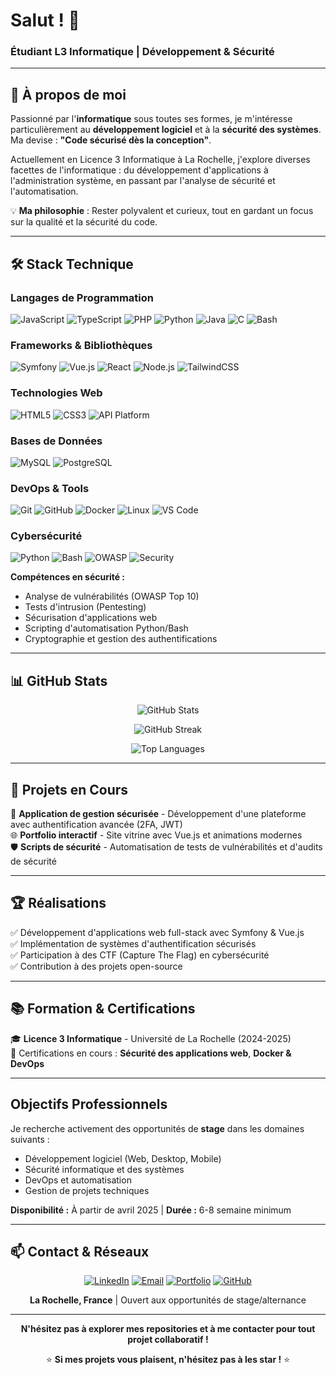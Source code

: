 # Salut ! 👋

### Étudiant L3 Informatique | Développement & Sécurité

---

## 🚀 À propos de moi

Passionné par l'**informatique** sous toutes ses formes, je m'intéresse particulièrement au **développement logiciel** et à la **sécurité des systèmes**. Ma devise : **"Code sécurisé dès la conception"**. 

Actuellement en Licence 3 Informatique à La Rochelle, j'explore diverses facettes de l'informatique : du développement d'applications à l'administration système, en passant par l'analyse de sécurité et l'automatisation.

💡 **Ma philosophie** : Rester polyvalent et curieux, tout en gardant un focus sur la qualité et la sécurité du code.

---

## 🛠️ Stack Technique

### Langages de Programmation
![JavaScript](https://img.shields.io/badge/JavaScript-F7DF1E?style=for-the-badge&logo=javascript&logoColor=black)
![TypeScript](https://img.shields.io/badge/TypeScript-3178C6?style=for-the-badge&logo=typescript&logoColor=white)
![PHP](https://img.shields.io/badge/PHP-777BB4?style=for-the-badge&logo=php&logoColor=white)
![Python](https://img.shields.io/badge/Python-3776AB?style=for-the-badge&logo=python&logoColor=white)
![Java](https://img.shields.io/badge/Java-007396?style=for-the-badge&logo=java&logoColor=white)
![C](https://img.shields.io/badge/C-A8B9CC?style=for-the-badge&logo=c&logoColor=black)
![Bash](https://img.shields.io/badge/Bash-4EAA25?style=for-the-badge&logo=gnu-bash&logoColor=white)

### Frameworks & Bibliothèques
![Symfony](https://img.shields.io/badge/Symfony-000000?style=for-the-badge&logo=symfony&logoColor=white)
![Vue.js](https://img.shields.io/badge/Vue.js-4FC08D?style=for-the-badge&logo=vue.js&logoColor=white)
![React](https://img.shields.io/badge/React-61DAFB?style=for-the-badge&logo=react&logoColor=black)
![Node.js](https://img.shields.io/badge/Node.js-339933?style=for-the-badge&logo=node.js&logoColor=white)
![TailwindCSS](https://img.shields.io/badge/Tailwind_CSS-38B2AC?style=for-the-badge&logo=tailwind-css&logoColor=white)

### Technologies Web
![HTML5](https://img.shields.io/badge/HTML5-E34F26?style=for-the-badge&logo=html5&logoColor=white)
![CSS3](https://img.shields.io/badge/CSS3-1572B6?style=for-the-badge&logo=css3&logoColor=white)
![API Platform](https://img.shields.io/badge/API_Platform-38A3A5?style=for-the-badge&logo=api&logoColor=white)

### Bases de Données
![MySQL](https://img.shields.io/badge/MySQL-4479A1?style=for-the-badge&logo=mysql&logoColor=white)
![PostgreSQL](https://img.shields.io/badge/PostgreSQL-336791?style=for-the-badge&logo=postgresql&logoColor=white)

### DevOps & Tools
![Git](https://img.shields.io/badge/Git-F05032?style=for-the-badge&logo=git&logoColor=white)
![GitHub](https://img.shields.io/badge/GitHub-181717?style=for-the-badge&logo=github&logoColor=white)
![Docker](https://img.shields.io/badge/Docker-2496ED?style=for-the-badge&logo=docker&logoColor=white)
![Linux](https://img.shields.io/badge/Linux-FCC624?style=for-the-badge&logo=linux&logoColor=black)
![VS Code](https://img.shields.io/badge/VS_Code-007ACC?style=for-the-badge&logo=visual-studio-code&logoColor=white)

### Cybersécurité
![Python](https://img.shields.io/badge/Python-3776AB?style=for-the-badge&logo=python&logoColor=white)
![Bash](https://img.shields.io/badge/Bash-4EAA25?style=for-the-badge&logo=gnu-bash&logoColor=white)
![OWASP](https://img.shields.io/badge/OWASP-000000?style=for-the-badge&logo=owasp&logoColor=white)
![Security](https://img.shields.io/badge/Security-FF6B6B?style=for-the-badge&logo=security&logoColor=white)

**Compétences en sécurité :**
- Analyse de vulnérabilités (OWASP Top 10)
- Tests d'intrusion (Pentesting)
- Sécurisation d'applications web
- Scripting d'automatisation Python/Bash
- Cryptographie et gestion des authentifications

---

## 📊 GitHub Stats

<div align="center">
  
![GitHub Stats](https://github-readme-stats.vercel.app/api?username=dadal560&show_icons=true&theme=radical&hide_border=true&bg_color=0d1117&include_all_commits=true&count_private=true)

![GitHub Streak](https://github-readme-streak-stats.herokuapp.com/?user=dadal560&theme=radical&hide_border=true&background=0d1117)

![Top Languages](https://github-readme-stats.vercel.app/api/top-langs/?username=dadal560&layout=compact&theme=radical&hide_border=true&bg_color=0d1117&langs_count=8)

</div>

---

## 🎯 Projets en Cours

🔐 **Application de gestion sécurisée** - Développement d'une plateforme avec authentification avancée (2FA, JWT)  
🌐 **Portfolio interactif** - Site vitrine avec Vue.js et animations modernes  
🛡️ **Scripts de sécurité** - Automatisation de tests de vulnérabilités et d'audits de sécurité  

---

## 🏆 Réalisations

✅ Développement d'applications web full-stack avec Symfony & Vue.js  
✅ Implémentation de systèmes d'authentification sécurisés  
✅ Participation à des CTF (Capture The Flag) en cybersécurité  
✅ Contribution à des projets open-source  

---

## 📚 Formation & Certifications

🎓 **Licence 3 Informatique** - Université de La Rochelle (2024-2025)  
📜 Certifications en cours : **Sécurité des applications web**, **Docker & DevOps**

---

##  Objectifs Professionnels

Je recherche activement des opportunités de **stage** dans les domaines suivants :
- Développement logiciel (Web, Desktop, Mobile)
- Sécurité informatique et des systèmes
- DevOps et automatisation
- Gestion de projets techniques

**Disponibilité :** À partir de avril 2025 | **Durée :** 6-8 semaine minimum

---

## 📫 Contact & Réseaux

<div align="center">

[![LinkedIn](https://img.shields.io/badge/LinkedIn-0A66C2?style=for-the-badge&logo=linkedin&logoColor=white)](https://linkedin.com/in/votre-profil)
[![Email](https://img.shields.io/badge/Email-D14836?style=for-the-badge&logo=gmail&logoColor=white)](mailto:gwen.henry56@gmail.com)
[![Portfolio](https://img.shields.io/badge/Portfolio-000000?style=for-the-badge&logo=vercel&logoColor=white)](http://gwendalhenry.fr/)
[![GitHub](https://img.shields.io/badge/GitHub-181717?style=for-the-badge&logo=github&logoColor=white)](https://github.com/dadal560)

 **La Rochelle, France** | Ouvert aux opportunités de stage/alternance

</div>


---

<div align="center">
  
**N'hésitez pas à explorer mes repositories et à me contacter pour tout projet collaboratif !**

⭐ **Si mes projets vous plaisent, n'hésitez pas à les star !** ⭐

</div>
